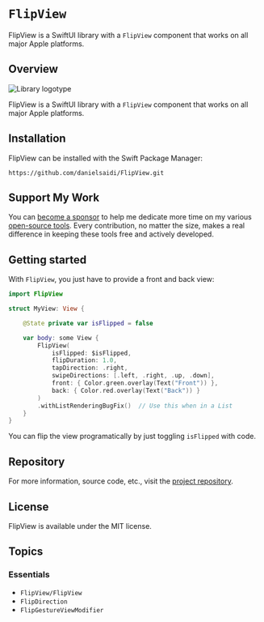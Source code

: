 # ``FlipView``

FlipView is a SwiftUI library with a ``FlipView`` component that works on all major Apple platforms.


## Overview

![Library logotype](Logo.png)

FlipView is a SwiftUI library with a ``FlipView`` component that works on all major Apple platforms.



## Installation

FlipView can be installed with the Swift Package Manager:

```
https://github.com/danielsaidi/FlipView.git
```


## Support My Work

You can [become a sponsor][Sponsors] to help me dedicate more time on my various [open-source tools][OpenSource]. Every contribution, no matter the size, makes a real difference in keeping these tools free and actively developed.



## Getting started

With `FlipView`, you just have to provide a front and back view: 

```swift
import FlipView

struct MyView: View {

    @State private var isFlipped = false

    var body: some View {
        FlipView(
            isFlipped: $isFlipped,
            flipDuration: 1.0,
            tapDirection: .right,
            swipeDirections: [.left, .right, .up, .down],
            front: { Color.green.overlay(Text("Front")) },
            back: { Color.red.overlay(Text("Back")) }
        )
        .withListRenderingBugFix()  // Use this when in a List 
    }
}
```

You can flip the view programatically by just toggling `isFlipped` with code.



## Repository

For more information, source code, etc., visit the [project repository](https://github.com/danielsaidi/FlipView).



## License

FlipView is available under the MIT license.



## Topics

### Essentials

- ``FlipView/FlipView``
- ``FlipDirection``
- ``FlipGestureViewModifier``



[Email]: mailto:daniel.saidi@gmail.com
[Website]: https://danielsaidi.com
[GitHub]: https://github.com/danielsaidi
[OpenSource]: https://danielsaidi.com/opensource
[Sponsors]: https://github.com/sponsors/danielsaidi

